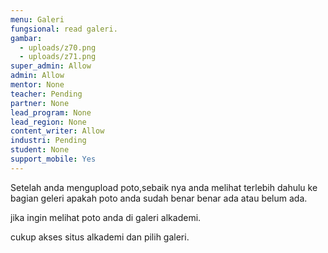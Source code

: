 ```yaml
---
menu: Galeri
fungsional: read galeri.
gambar:
  - uploads/z70.png
  - uploads/z71.png
super_admin: Allow
admin: Allow
mentor: None
teacher: Pending
partner: None
lead_program: None
lead_region: None
content_writer: Allow
industri: Pending
student: None
support_mobile: Yes
---
```

Setelah anda mengupload poto,sebaik nya anda melihat terlebih dahulu ke bagian geleri apakah poto anda sudah benar benar ada atau belum ada.

jika ingin melihat poto anda di galeri alkademi.

cukup akses situs alkademi dan pilih galeri.